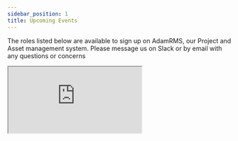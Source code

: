 ```yaml
---
sidebar_position: 1
title: Upcoming Events
---
```


The roles listed below are available to sign up on AdamRMS, our Project and Asset management system. Please message us on Slack or by email with any questions or concerns

<iframe loading="eager" referrerpolicy="strict-origin-when-cross-origin" style={{width: "100%", height: "500px", border: "none" }} src="https://dash.adam-rms.com/public/embed/jobs.php?i=1" title="AdamRMS Asset List and Search"></iframe>